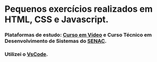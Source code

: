 # Pequenos exercícios realizados em HTML, CSS e Javascript.
### Plataformas de estudo: [Curso em Vídeo](https://www.cursoemvideo.com/) e Curso Técnico em Desenvolvimento de Sistemas do [SENAC](https://www.ead.senac.br/cursos-tecnicos/tecnico-em-desenvolvimento-de-sistemas/).
### Utilizei o [VsCode](https://code.visualstudio.com/download).
